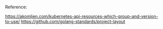 



Reference:

https://akomljen.com/kubernetes-api-resources-which-group-and-version-to-use/
https://github.com/golang-standards/project-layout

